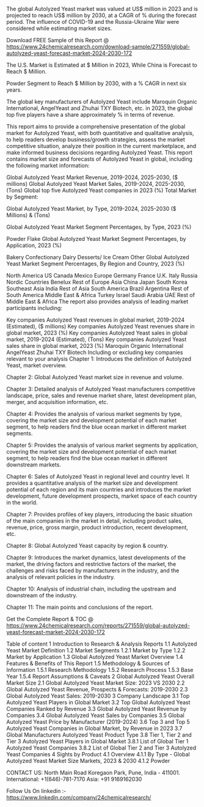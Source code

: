 The global Autolyzed Yeast market was valued at US$ million in 2023 and is projected to reach US$ million by 2030, at a CAGR of % during the forecast period. The influence of COVID-19 and the Russia-Ukraine War were considered while estimating market sizes.

Download FREE Sample of this Report @ https://www.24chemicalresearch.com/download-sample/271559/global-autolyzed-yeast-forecast-market-2024-2030-172

The U.S. Market is Estimated at $ Million in 2023, While China is Forecast to Reach $ Million.

Powder Segment to Reach $ Million by 2030, with a % CAGR in next six years.

The global key manufacturers of Autolyzed Yeast include Maroquin Organic International, AngelYeast and Zhuhai TXY Biotech, etc. in 2023, the global top five players have a share approximately % in terms of revenue.

This report aims to provide a comprehensive presentation of the global market for Autolyzed Yeast, with both quantitative and qualitative analysis, to help readers develop business/growth strategies, assess the market competitive situation, analyze their position in the current marketplace, and make informed business decisions regarding Autolyzed Yeast. This report contains market size and forecasts of Autolyzed Yeast in global, including the following market information:

Global Autolyzed Yeast Market Revenue, 2019-2024, 2025-2030, ($ millions)
Global Autolyzed Yeast Market Sales, 2019-2024, 2025-2030, (Tons)
Global top five Autolyzed Yeast companies in 2023 (%)
Total Market by Segment:

Global Autolyzed Yeast Market, by Type, 2019-2024, 2025-2030 ($ Millions) & (Tons)

Global Autolyzed Yeast Market Segment Percentages, by Type, 2023 (%)

Powder
Flake
Global Autolyzed Yeast Market Segment Percentages, by Application, 2023 (%)

Bakery
Confectionary
Dairy
Desserts/ Ice Cream
Other
Global Autolyzed Yeast Market Segment Percentages, By Region and Country, 2023 (%)

North America
US
Canada
Mexico
Europe
Germany
France
U.K.
Italy
Russia
Nordic Countries
Benelux
Rest of Europe
Asia
China
Japan
South Korea
Southeast Asia
India
Rest of Asia
South America
Brazil
Argentina
Rest of South America
Middle East & Africa
Turkey
Israel
Saudi Arabia
UAE
Rest of Middle East & Africa
The report also provides analysis of leading market participants including:

Key companies Autolyzed Yeast revenues in global market, 2019-2024 (Estimated), ($ millions)
Key companies Autolyzed Yeast revenues share in global market, 2023 (%)
Key companies Autolyzed Yeast sales in global market, 2019-2024 (Estimated), (Tons)
Key companies Autolyzed Yeast sales share in global market, 2023 (%)
Maroquin Organic International
AngelYeast
Zhuhai TXY Biotech
Including or excluding key companies relevant to your analysis
Chapter 1: Introduces the definition of Autolyzed Yeast, market overview.

Chapter 2: Global Autolyzed Yeast market size in revenue and volume.

Chapter 3: Detailed analysis of Autolyzed Yeast manufacturers competitive landscape, price, sales and revenue market share, latest development plan, merger, and acquisition information, etc.

Chapter 4: Provides the analysis of various market segments by type, covering the market size and development potential of each market segment, to help readers find the blue ocean market in different market segments.

Chapter 5: Provides the analysis of various market segments by application, covering the market size and development potential of each market segment, to help readers find the blue ocean market in different downstream markets.

Chapter 6: Sales of Autolyzed Yeast in regional level and country level. It provides a quantitative analysis of the market size and development potential of each region and its main countries and introduces the market development, future development prospects, market space of each country in the world.

Chapter 7: Provides profiles of key players, introducing the basic situation of the main companies in the market in detail, including product sales, revenue, price, gross margin, product introduction, recent development, etc.

Chapter 8: Global Autolyzed Yeast capacity by region & country.

Chapter 9: Introduces the market dynamics, latest developments of the market, the driving factors and restrictive factors of the market, the challenges and risks faced by manufacturers in the industry, and the analysis of relevant policies in the industry.

Chapter 10: Analysis of industrial chain, including the upstream and downstream of the industry.

Chapter 11: The main points and conclusions of the report.

Get the Complete Report & TOC @ https://www.24chemicalresearch.com/reports/271559/global-autolyzed-yeast-forecast-market-2024-2030-172

Table of content
1 Introduction to Research & Analysis Reports
1.1 Autolyzed Yeast Market Definition
1.2 Market Segments
1.2.1 Market by Type
1.2.2 Market by Application
1.3 Global Autolyzed Yeast Market Overview
1.4 Features & Benefits of This Report
1.5 Methodology & Sources of Information
1.5.1 Research Methodology
1.5.2 Research Process
1.5.3 Base Year
1.5.4 Report Assumptions & Caveats
2 Global Autolyzed Yeast Overall Market Size
2.1 Global Autolyzed Yeast Market Size: 2023 VS 2030
2.2 Global Autolyzed Yeast Revenue, Prospects & Forecasts: 2019-2030
2.3 Global Autolyzed Yeast Sales: 2019-2030
3 Company Landscape
3.1 Top Autolyzed Yeast Players in Global Market
3.2 Top Global Autolyzed Yeast Companies Ranked by Revenue
3.3 Global Autolyzed Yeast Revenue by Companies
3.4 Global Autolyzed Yeast Sales by Companies
3.5 Global Autolyzed Yeast Price by Manufacturer (2019-2024)
3.6 Top 3 and Top 5 Autolyzed Yeast Companies in Global Market, by Revenue in 2023
3.7 Global Manufacturers Autolyzed Yeast Product Type
3.8 Tier 1, Tier 2 and Tier 3 Autolyzed Yeast Players in Global Market
3.8.1 List of Global Tier 1 Autolyzed Yeast Companies
3.8.2 List of Global Tier 2 and Tier 3 Autolyzed Yeast Companies
4 Sights by Product
4.1 Overview
4.1.1 By Type - Global Autolyzed Yeast Market Size Markets, 2023 & 2030
4.1.2 Powder

CONTACT US:
North Main Road Koregaon Park, Pune, India - 411001.
International: +1(646)-781-7170
Asia: +91 9169162030

Follow Us On linkedin :- https://www.linkedin.com/company/24chemicalresearch/

